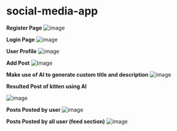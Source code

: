 # social-media-app

__Register Page__
![image](https://github.com/khushpreet-007/pinterest-clone/assets/75271300/282d9415-b086-4385-b409-7e38eaa78545)

__Login Page__
![image](https://github.com/khushpreet-007/pinterest-clone/assets/75271300/ecf9de70-6534-4634-b3ea-4df5e9eaf417)

__User Profile__
![image](https://github.com/khushpreet-007/pinterest-clone/assets/75271300/f8b526fc-6574-45d4-a089-7ebb78c58dc5)

__Add Post__
![image](https://github.com/khushpreet-007/pinterest-clone/assets/75271300/f3d5f7de-d9a4-4bee-b348-38897332ddcb)

__Make use of AI to generate custom title and description__
![image](https://github.com/khushpreet-007/pinterest-clone/assets/75271300/8c423a0d-b5ac-4152-b0ce-261674239ec4)

__Resulted Post of kitten using AI__

![image](https://github.com/khushpreet-007/pinterest-clone/assets/75271300/5dd5f2a3-3b15-400f-a1a6-d8e0d1a044ce)

__Posts Posted by user__
![image](https://github.com/khushpreet-007/pinterest-clone/assets/75271300/db5f05bc-9815-48dc-a59b-35dfa4e1db63)

__Posts Posted by all user (feed section)__
![image](https://github.com/khushpreet-007/pinterest-clone/assets/75271300/076e01b0-a7c4-443b-8e75-9e0c3a073322)

